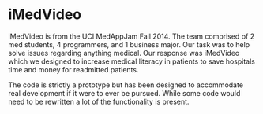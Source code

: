 # iMedVideo #

iMedVideo is from the UCI MedAppJam Fall 2014. The team comprised of 2 med students, 4 programmers, and 1 business major. Our task was to help solve issues regarding anything medical. Our response was iMedVideo which we designed to increase medical literacy in patients to save hospitals time and money for readmitted patients. 

The code is strictly a prototype but has been designed to accommodate real development if it were to ever be pursued. While some code would need to be rewritten a lot of the functionality is present.